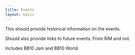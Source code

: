 ```yaml
---
title: Events
layout: basic
---
```


This should provide historical information on the events.

Should also provide links to future events.  From RIM and not.

Includes BB10 Jam and BB10 World.

